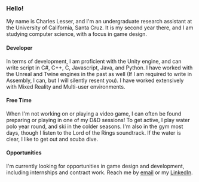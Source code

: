 ### Hello!

My name is Charles Lesser, and I'm an undergraduate research assistant at the University of California, Santa Cruz. It is my second year there, and I am studying computer science, with a focus in game design.

#### Developer
In terms of development, I am proficient with the Unity engine, and can write script in C#, C++, C, Javascript, Java, and Python. I have worked with the Unreal and Twine engines in the past as well (If I am required to write in Assembly, I can, but I will silently resent you). I have worked extensively with Mixed Reality and Multi-user environments.

#### Free Time
When I'm not working on or playing a video game, I can often be found preparing or playing in one of my D&D sessions! To get active, I play water polo year round, and ski in the colder seasons. I'm also in the gym most days, though I listen to the Lord of the Rings soundtrack. If the water is clear, I like to get out and scuba dive.

#### Opportunities
I'm currently looking for opportunities in game design and development, including internships and contract work. Reach me by [email](mailto:clesser@ucsc.edu) or my [LinkedIn](https://www.linkedin.com/in/charlesser).
